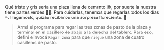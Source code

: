 <gs-attire attire-url="https://raw.githubusercontent.com/MumukiProject/mumuki-guia-gobstones-ciudad-de-san-luis/master/assets/attires/config_1571408451746.json"></gs-attire>

<gs-toolbox toolbox-url="https://raw.githubusercontent.com/MumukiProject/mumuki-guia-gobstones-ciudad-de-san-luis/master/assets/toolbox_1571689406474.xml"></gs-toolbox>

Qué triste y gris sería una plaza llena de cemento :persevere:, por suerte la nuestra tiene partes verdes :deciduous_tree::tulip:. Para cuidarlas, tenemos que regarlas todos los días :sweat_drops:. Hagámoslo, quizás recibimos una sorpresa floreciente. :star_struck:

> Armá el programa para regar las tres zonas de pasto de la plaza y terminar en el casillero de abajo a la derecha del tablero. Para eso, definí e invocá `Regar zona` para que `riegue` una zona de cuatro casilleros de pasto.
